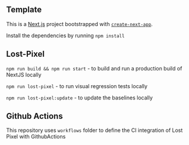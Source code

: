 ## Template 
This is a [Next.js](https://nextjs.org/) project bootstrapped with [`create-next-app`](https://github.com/vercel/next.js/tree/canary/packages/create-next-app).

Install the dependencies by running `npm install`

## Lost-Pixel 

`npm run build && npm run start` - to build and run a production build of NextJS locally

`npm run lost-pixel` - to run visual regression tests locally

`npm run lost-pixel:update` - to update the baselines locally

## Github Actions

This repository uses `workflows` folder to define the CI integration of Lost Pixel with GithubActions


